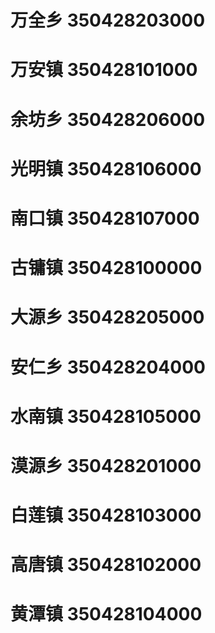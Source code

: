 # 万全乡 350428203000
# 万安镇 350428101000
# 余坊乡 350428206000
# 光明镇 350428106000
# 南口镇 350428107000
# 古镛镇 350428100000
# 大源乡 350428205000
# 安仁乡 350428204000
# 水南镇 350428105000
# 漠源乡 350428201000
# 白莲镇 350428103000
# 高唐镇 350428102000
# 黄潭镇 350428104000

